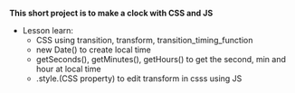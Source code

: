 **This short project is to make a clock with CSS and JS**

* Lesson learn:
    * CSS using transition, transform, transition_timing_function
    * new Date() to create local time
    * getSeconds(), getMinutes(), getHours() to get the second, min and hour at local time
    * .style.(CSS property) to edit transform in csss using JS
